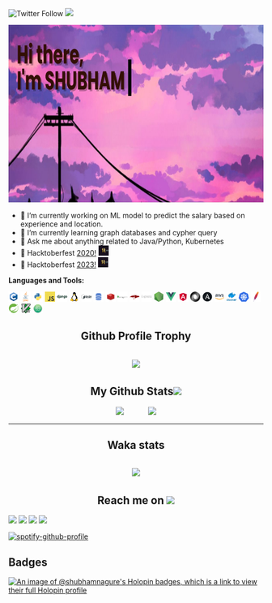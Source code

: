 ![Twitter Follow](https://img.shields.io/twitter/follow/shubham_nagure?style=social)
![](https://visitor-badge.glitch.me/badge?page_id=ShubhamNagure.ShubhamNagure)


<p align="center">
<img src="https://github.com/ShubhamNagure/ShubhamNagure/blob/main/images/banner (1).png" width="9000" height="350" />
</p>

<!-- <p align="center">
### Hi there, I'm [Shubham!](https://shubhamnagure.github.io) <img src="https://media.giphy.com/media/hvRJCLFzcasrR4ia7z/giphy.gif" width="25px"> -->


- 🔭 I’m currently working on ML model to predict the salary based on experience and location.
- 🌱 I’m currently learning graph databases and cypher query
- 💬 Ask me about anything related to Java/Python, Kubernetes
- 🔭 Hacktoberfest [2020!](https://www.linkedin.com/feed/update/urn:li:activity:6752909251024347136/) <img src="https://raw.githubusercontent.com/github/explore/5a50921c15e01a964d7a1ff8a96763645fa1e269/topics/hacktoberfest/hacktoberfest.png" width ="20">
- 🌱 Hacktoberfest [2023!](https://www.linkedin.com/feed/update/urn:li:activity:7118077090544926721/) <img src="https://raw.githubusercontent.com/github/explore/5a50921c15e01a964d7a1ff8a96763645fa1e269/topics/hacktoberfest/hacktoberfest.png" width ="20">


**Languages and Tools:**  

<code><img height="20" src="https://raw.githubusercontent.com/github/explore/80688e429a7d4ef2fca1e82350fe8e3517d3494d/topics/c/c.png"></code>
<code><img height="20" src="https://raw.githubusercontent.com/github/explore/80688e429a7d4ef2fca1e82350fe8e3517d3494d/topics/java/java.png"></code>
<code><img height="20" src="https://raw.githubusercontent.com/github/explore/80688e429a7d4ef2fca1e82350fe8e3517d3494d/topics/python/python.png"></code>
<code><img height="20" src="https://raw.githubusercontent.com/github/explore/5c058a388828bb5fde0bcafd4bc867b5bb3f26f3/topics/javascript/javascript.png"></code>
<code><img height="20" src="https://raw.githubusercontent.com/github/explore/80688e429a7d4ef2fca1e82350fe8e3517d3494d/topics/django/django.png"></code>
<code><img height="20" src="https://raw.githubusercontent.com/github/explore/80688e429a7d4ef2fca1e82350fe8e3517d3494d/topics/linux/linux.png"></code>
<code><img height="20" src="https://raw.githubusercontent.com/github/explore/80688e429a7d4ef2fca1e82350fe8e3517d3494d/topics/bash/bash.png"></code>
<code><img height="20" src="https://raw.githubusercontent.com/github/explore/80688e429a7d4ef2fca1e82350fe8e3517d3494d/topics/sql/sql.png"></code>
<code><img height="20" src="https://raw.githubusercontent.com/github/explore/80688e429a7d4ef2fca1e82350fe8e3517d3494d/topics/redis/redis.png"></code>
<code><img height="20" src="https://raw.githubusercontent.com/github/explore/80688e429a7d4ef2fca1e82350fe8e3517d3494d/topics/mongodb/mongodb.png"></code>
<code><img height="20" src="https://raw.githubusercontent.com/github/explore/80688e429a7d4ef2fca1e82350fe8e3517d3494d/topics/mongoose/mongoose.png"></code>
<code><img height="20" src="https://raw.githubusercontent.com/github/explore/80688e429a7d4ef2fca1e82350fe8e3517d3494d/topics/express/express.png"></code>
<code><img height="20" src="https://raw.githubusercontent.com/github/explore/80688e429a7d4ef2fca1e82350fe8e3517d3494d/topics/nodejs/nodejs.png"></code>
<code><img height="20" src="https://raw.githubusercontent.com/github/explore/80688e429a7d4ef2fca1e82350fe8e3517d3494d/topics/vue/vue.png"></code>
<code><img height="20" src="https://raw.githubusercontent.com/github/explore/80688e429a7d4ef2fca1e82350fe8e3517d3494d/topics/angular/angular.png"></code>
<code><img height="20" src="https://raw.githubusercontent.com/github/explore/80688e429a7d4ef2fca1e82350fe8e3517d3494d/topics/json/json.png"></code>
<code><img height="20" src="https://raw.githubusercontent.com/github/explore/80688e429a7d4ef2fca1e82350fe8e3517d3494d/topics/ansible/ansible.png"></code>
<code><img height="20" src="https://raw.githubusercontent.com/github/explore/fbceb94436312b6dacde68d122a5b9c7d11f9524/topics/aws/aws.png"></code>
<code><img height="20" src="https://raw.githubusercontent.com/github/explore/80688e429a7d4ef2fca1e82350fe8e3517d3494d/topics/docker/docker.png"></code>
<code><img height="20" src="https://raw.githubusercontent.com/github/explore/80688e429a7d4ef2fca1e82350fe8e3517d3494d/topics/kubernetes/kubernetes.png"></code>
<code><img height="20" src="https://raw.githubusercontent.com/github/explore/80688e429a7d4ef2fca1e82350fe8e3517d3494d/topics/maven/maven.png"></code>
<code><img height="20" src="https://raw.githubusercontent.com/github/explore/80688e429a7d4ef2fca1e82350fe8e3517d3494d/topics/spring-boot/spring-boot.png"></code>
<code><img height="20" src="https://raw.githubusercontent.com/github/explore/80688e429a7d4ef2fca1e82350fe8e3517d3494d/topics/vim/vim.png"></code>
<code><img height="20" src="https://raw.githubusercontent.com/github/explore/80688e429a7d4ef2fca1e82350fe8e3517d3494d/topics/atom/atom.png"></code>


<h2 align="center">
  Github Profile Trophy
</h2>

<h2 align="center">
  <img src= "https://github-profile-trophy.vercel.app/?username=ShubhamNagure&theme=juicyfresh">
</h2>


<h2 align="center">
  My Github Stats<img src="https://media.giphy.com/media/VgCDAzcKvsR6OM0uWg/giphy.gif" width="50">
</h2>

<p align = "center">
  <img  src = "https://github-readme-stats.vercel.app/api?username=ShubhamNagure&show_icons=true&theme=radical&line_height=27">&nbsp&nbsp&nbsp&nbsp&nbsp&nbsp&nbsp&nbsp&nbsp&nbsp&nbsp
 <img src = "https://github-readme-stats.vercel.app/api/top-langs/?username=ShubhamNagure&hide=html,css,shell,shaderlab,kotlin,hlsl&theme=radical">
</p>

----

<h2 align="center">
  Waka stats
</h2>

<h2 align="center">
<!--   <img src= "https://github-readme-stats.vercel.app/api/wakatime?username=73e10ca7-59ba-4fc9-b483-57ef2f6afc5b&theme=dark"> -->
  <img src= "https://github-readme-stats.vercel.app/api/wakatime?username=73e10ca7-59ba-4fc9-b483-57ef2f6afc5b&layuout=compact&theme=synthwave">
</h2>





<h2 align="center">Reach me on <img src="https://media0.giphy.com/media/jqNPzdTTxQfOgOqpO4/source.gif" width="50"></h2>

<p align="center">
  
<a href="https://www.instagram.com/_s_h_u_v_a_m_/"><img src="https://img.shields.io/badge/_s_h_u_v_a_m_-purple?style=flat-square&logo=instagram&logoColor=white&link=https://www.instagram.com/_s_h_u_v_a_m_/"/></a>
<a href="mailto:nagure.shubham@gmail.com"> <img src="https://img.shields.io/badge/-nagureshubham?style=flat-square&logo=Gmail&logoColor=white&link=mailto:nagure.shubham@gmail.com"/></a>
<a href="https://www.linkedin.com/in/shubham-nagure/"> <img src="https://img.shields.io/badge/-shubhamnagure-blue?style=flat-square&logo=Linkedin&logoColor=white&link=https://www.linkedin.com/in/shubham-nagure/"/></a>
<a href="https://twitter.com/shubham_nagure"><img src="https://img.shields.io/badge/-shubham_nagure-blue?style=flat-square&logo=twitter&logoColor=white&link=https://twitter.com/shubham_nagure"/></a>

</p>

[![spotify-github-profile](https://spotify-github-profile.vercel.app/api/view?uid=69msu1yeilk7dzc9zsu83quaq&cover_image=true&theme=default&show_offline=false&background_color=121212&interchange=false&bar_color_cover=true)](https://github.com/kittinan/spotify-github-profile)
## Badges

[![An image of @shubhamnagure's Holopin badges, which is a link to view their full Holopin profile](https://holopin.me/shubhamnagure)](https://holopin.io/@shubhamnagure)
